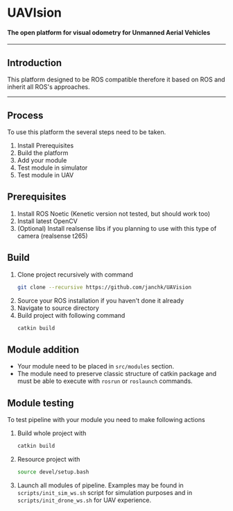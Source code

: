 # UAVIsion
#### The open platform for visual odometry for Unmanned Aerial Vehicles
---
## Introduction
This platform designed to be ROS compatible therefore it based on ROS and inherit all ROS's approaches.

---
## Process
To use this platform the several steps need to be taken.
1. Install Prerequisites
2. Build the platform
3. Add your module
4. Test module in simulator
5. Test module in UAV

## Prerequisites
1. Install ROS Noetic (Kenetic version not tested, but should work too)
2. Install latest OpenCV
3. (Optional) Install realsense libs if you planning to use with this type of camera (realsense t265)

## Build
1. Clone project recursively with command 
    ```bash 
    git clone --recursive https://github.com/janchk/UAVision
    ```
2. Source your ROS installation if you haven't done it already 
3. Navigate to source directory
4. Build project with following command
    ```bash 
    catkin build 
    ```

## Module addition
* Your module need to be placed in `src/modules` section. 
* The module need to preserve classic  structure of catkin package and must be able to execute with `rosrun` or `roslaunch` commands.

## Module testing
To test pipeline with your module you need to make following actions
1. Build whole project with 
   ```bash 
   catkin build 
   ```
2. Resource project with 
   ```bash 
   source devel/setup.bash
   ```
3. Launch all modules of pipeline. Examples may be found in `scripts/init_sim_ws.sh` script for simulation purposes and in `scripts/init_drone_ws.sh` for UAV experience.
